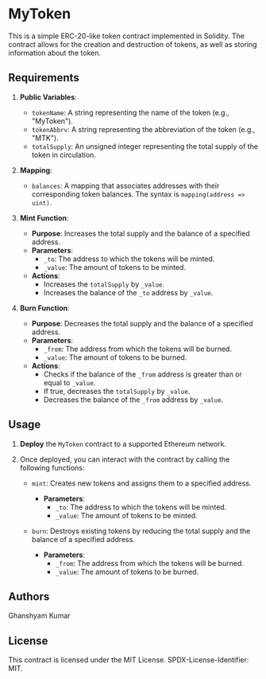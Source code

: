 # MyToken

This is a simple ERC-20-like token contract implemented in Solidity. The contract allows for the creation and destruction of tokens, as well as storing information about the token.

## Requirements

1. **Public Variables**:
   - `tokenName`: A string representing the name of the token (e.g., "MyToken").
   - `tokenAbbrv`: A string representing the abbreviation of the token (e.g., "MTK").
   - `totalSupply`: An unsigned integer representing the total supply of the token in circulation.

2. **Mapping**:
   - `balances`: A mapping that associates addresses with their corresponding token balances. The syntax is `mapping(address => uint)`.

3. **Mint Function**:
   - **Purpose**: Increases the total supply and the balance of a specified address.
   - **Parameters**:
     - `_to`: The address to which the tokens will be minted.
     - `_value`: The amount of tokens to be minted.
   - **Actions**:
     - Increases the `totalSupply` by `_value`.
     - Increases the balance of the `_to` address by `_value`.

4. **Burn Function**:
   - **Purpose**: Decreases the total supply and the balance of a specified address.
   - **Parameters**:
     - `_from`: The address from which the tokens will be burned.
     - `_value`: The amount of tokens to be burned.
   - **Actions**:
     - Checks if the balance of the `_from` address is greater than or equal to `_value`.
     - If true, decreases the `totalSupply` by `_value`.
     - Decreases the balance of the `_from` address by `_value`.

## Usage

1. **Deploy** the `MyToken` contract to a supported Ethereum network.

2. Once deployed, you can interact with the contract by calling the following functions:

   - `mint`: Creates new tokens and assigns them to a specified address.
     - **Parameters**:
       - `_to`: The address to which the tokens will be minted.
       - `_value`: The amount of tokens to be minted.

   - `burn`: Destroys existing tokens by reducing the total supply and the balance of a specified address.
     - **Parameters**:
       - `_from`: The address from which the tokens will be burned.
       - `_value`: The amount of tokens to be burned.

## Authors
Ghanshyam Kumar

## License

This contract is licensed under the MIT License. SPDX-License-Identifier: MIT.

